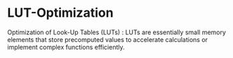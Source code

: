 # LUT-Optimization
Optimization of Look-Up Tables (LUTs) : LUTs are essentially small memory elements that store precomputed values to accelerate calculations or implement complex functions efficiently.
